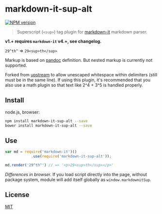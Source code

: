 # markdown-it-sup-alt

[![NPM version](https://img.shields.io/npm/v/markdown-it-sup-alt.svg?style=flat)](https://www.npmjs.org/package/markdown-it-sup-alt)

> Superscript (`<sup>`) tag plugin for [markdown-it](https://github.com/markdown-it/markdown-it) markdown parser.

__v1.+ requires `markdown-it` v4.+, see changelog.__

`29^th^` => `29<sup>th</sup>`

Markup is based on [pandoc](http://johnmacfarlane.net/pandoc/README.html#superscripts-and-subscripts) definition. But nested markup is currently not supported.

Forked from [upstream](https://github.com/markdown-it/markdown-it-sup) to allow unescaped whitespace within delimiters (still must be in the same line).
If using this plugin, it's recommended that you also use a math plugin so that text like 2^4 + 3^5 is handled properly.

## Install

node.js, browser:

```bash
npm install markdown-it-sup-alt --save
bower install markdown-it-sup-alt --save
```

## Use

```js
var md = require('markdown-it')()
            .use(require('markdown-it-sup-alt'));

md.render('29^th^') // => '<p>29<sup>th</sup></p>'
```

_Differences in browser._ If you load script directly into the page, without
package system, module will add itself globally as `window.markdownitSup`.


## License

[MIT](https://github.com/jay-hodgson/markdown-it-sup/blob/master/LICENSE)
